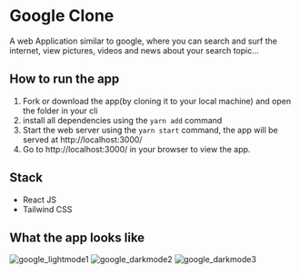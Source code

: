 # Google Clone
A web Application similar to google, where you can search and surf the internet, view pictures, videos and news about your search topic...

## How to run the app
1. Fork or download the app(by cloning it to your local machine) and open the folder in your cli
2. install all dependencies using the `yarn add` command
3. Start the web server using the `yarn start` command, the app will be served at http://localhost:3000/
4. Go to http://localhost:3000/ in your browser to view the app.

## Stack
- React JS
- Tailwind CSS

## What the app looks like
![google_lightmode1](https://user-images.githubusercontent.com/47899828/144880731-44b96ac7-4f2c-45f3-8197-d1481609122c.png)
![google_darkmode2](https://user-images.githubusercontent.com/47899828/144880756-caf3308c-ece2-425f-8346-11ef159ba558.png)
![google_darkmode3](https://user-images.githubusercontent.com/47899828/144880796-f65d09b6-533f-4afc-92e4-bc2d80285756.png)
